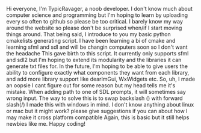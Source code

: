 Hi everyone, I'm TypicRavager, a noob developer. I don't know much about computer science and programming but I'm hoping to learn by uploading every so often to github so please be too critical.
I barely know my way around the website so please don't be surprised when/if I start moving things around.
That being said, I introduce to you my basic python cmakelists generating script. I have been learning a bi of cmake and learning sfml and sdl and will be changin computers soon so I don't want the headache
This gave birth to this script. It currently only supports sfml and sdl2 but I'm hoping to extend its modularity and the libraries it can generate txt files for. In the future,
I'm hoping to be able to give users the ability to configure exactly what components they want from each library, and add more library support like dearImGui, WxWidgets etc.
So, uh, I made an oopsie I cant figure out for some reason but my head tells me it's mistake. When adding path to one of SDL prompts, it will sometimes say wrong input. The way to solve this is to
swap backslash (\) with forward slash(/)
I made this with windows in mind. I don't know anything about linux or mac but it might work? please give suggestions if you can about how I may make it cross platform compatible
Again, this is basic but it still helps newbies like me. Happy coding!
